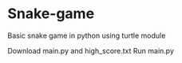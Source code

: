 # Snake-game
Basic snake game in python using turtle module


Download main.py and high_score.txt
Run main.py

